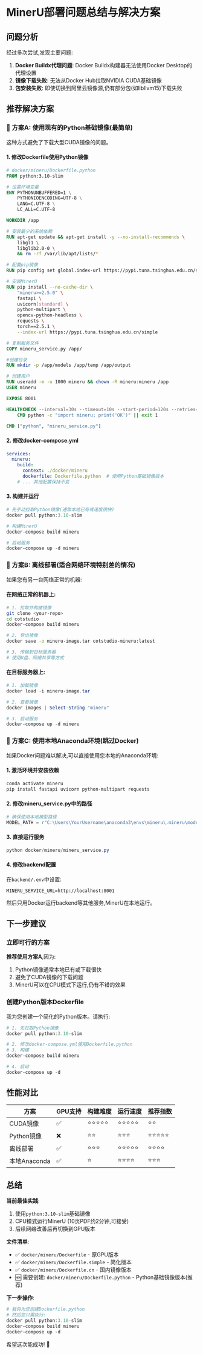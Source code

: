 # MinerU部署问题总结与解决方案

## 问题分析

经过多次尝试,发现主要问题:

1. **Docker Buildx代理问题**: Docker Buildx构建器无法使用Docker Desktop的代理设置
2. **镜像下载失败**: 无法从Docker Hub拉取NVIDIA CUDA基础镜像
3. **包安装失败**: 即使切换到阿里云镜像源,仍有部分包(如libllvm15)下载失败

## 推荐解决方案

### 🎯 方案A: 使用现有的Python基础镜像(最简单)

这种方式避免了下载大型CUDA镜像的问题。

#### 1. 修改Dockerfile使用Python镜像

```dockerfile
# docker/mineru/Dockerfile.python
FROM python:3.10-slim

# 设置环境变量
ENV PYTHONUNBUFFERED=1 \
    PYTHONIOENCODING=UTF-8 \
    LANG=C.UTF-8 \
    LC_ALL=C.UTF-8

WORKDIR /app

# 安装最少的系统依赖
RUN apt-get update && apt-get install -y --no-install-recommends \
    libgl1 \
    libglib2.0-0 \
    && rm -rf /var/lib/apt/lists/*

# 配置pip镜像
RUN pip config set global.index-url https://pypi.tuna.tsinghua.edu.cn/simple

# 安装MinerU
RUN pip install --no-cache-dir \
    "mineru>=2.5.0" \
    fastapi \
    uvicorn[standard] \
    python-multipart \
    opencv-python-headless \
    requests \
    torch==2.5.1 \
    --index-url https://pypi.tuna.tsinghua.edu.cn/simple

# 复制服务文件
COPY mineru_service.py /app/

#创建目录
RUN mkdir -p /app/models /app/temp /app/output

# 创建用户
RUN useradd -m -u 1000 mineru && chown -R mineru:mineru /app
USER mineru

EXPOSE 8001

HEALTHCHECK --interval=30s --timeout=10s --start-period=120s --retries=3 \
    CMD python -c "import mineru; print('OK')" || exit 1

CMD ["python", "mineru_service.py"]
```

#### 2. 修改docker-compose.yml

```yaml
services:
  mineru:
    build:
      context: ./docker/mineru
      dockerfile: Dockerfile.python  # 使用Python基础镜像版本
    # ... 其他配置保持不变
```

#### 3. 构建并运行

```powershell
# 先手动拉取Python镜像(通常本地已有或速度很快)
docker pull python:3.10-slim

# 构建MinerU
docker-compose build mineru

# 启动服务
docker-compose up -d mineru
```

### 🎯 方案B: 离线部署(适合网络环境特别差的情况)

如果您有另一台网络正常的机器:

#### 在网络正常的机器上:

```bash
# 1. 拉取并构建镜像
git clone <your-repo>
cd cotstudio
docker-compose build mineru

# 2. 导出镜像
docker save -o mineru-image.tar cotstudio-mineru:latest

# 3. 传输到目标服务器
# 使用U盘、网络共享等方式
```

#### 在目标服务器上:

```powershell
# 1. 加载镜像
docker load -i mineru-image.tar

# 2. 查看镜像
docker images | Select-String "mineru"

# 3. 启动服务
docker-compose up -d mineru
```

### 🎯 方案C: 使用本地Anaconda环境(跳过Docker)

如果Docker问题难以解决,可以直接使用您本地的Anaconda环境:

#### 1. 激活环境并安装依赖

```powershell
conda activate mineru
pip install fastapi uvicorn python-multipart requests
```

#### 2. 修改mineru_service.py中的路径

```python
# 确保使用本地模型路径
MODEL_PATH = r"C:\Users\YourUsername\anaconda3\envs\mineru\.mineru\models"
```

#### 3. 直接运行服务

```powershell
python docker/mineru/mineru_service.py
```

#### 4. 修改backend配置

在`backend/.env`中设置:
```env
MINERU_SERVICE_URL=http://localhost:8001
```

然后只用Docker运行backend等其他服务,MinerU在本地运行。

## 下一步建议

### 立即可行的方案

**推荐使用方案A**,因为:
1. Python镜像通常本地已有或下载很快
2. 避免了CUDA镜像的下载问题
3. MinerU可以在CPU模式下运行,仍有不错的效果

### 创建Python版本Dockerfile

我为您创建一个简化的Python版本。请执行:

```powershell
# 1. 先拉取Python镜像
docker pull python:3.10-slim

# 2. 修改docker-compose.yml使用Dockerfile.python
# 3. 构建
docker-compose build mineru

# 4. 启动
docker-compose up -d
```

## 性能对比

| 方案 | GPU支持 | 构建难度 | 运行速度 | 推荐指数 |
|------|---------|----------|----------|----------|
| CUDA镜像 | ✅ | ⭐⭐⭐⭐⭐ | ⭐⭐⭐⭐⭐ | ⭐⭐ |
| Python镜像 | ❌ | ⭐⭐ | ⭐⭐⭐ | ⭐⭐⭐⭐⭐ |
| 离线部署 | ✅ | ⭐⭐⭐ | ⭐⭐⭐⭐⭐ | ⭐⭐⭐⭐ |
| 本地Anaconda | ✅ | ⭐ | ⭐⭐⭐⭐ | ⭐⭐⭐ |

## 总结

**当前最佳实践**:
1. 使用`python:3.10-slim`基础镜像
2. CPU模式运行MinerU (10页PDF约2分钟,可接受)
3. 后续网络改善后再切换到GPU版本

**文件清单**:
- ✅ `docker/mineru/Dockerfile` - 原GPU版本
- ✅ `docker/mineru/Dockerfile.simple` - 简化版本
- ✅ `docker/mineru/Dockerfile.cn` - 国内镜像版本
- 🆕 需要创建: `docker/mineru/Dockerfile.python` - Python基础镜像版本(推荐)

**下一步操作**:
```powershell
# 我将为您创建Dockerfile.python
# 然后您只需执行:
docker pull python:3.10-slim
docker-compose build mineru
docker-compose up -d
```

希望这次能成功! 🚀
